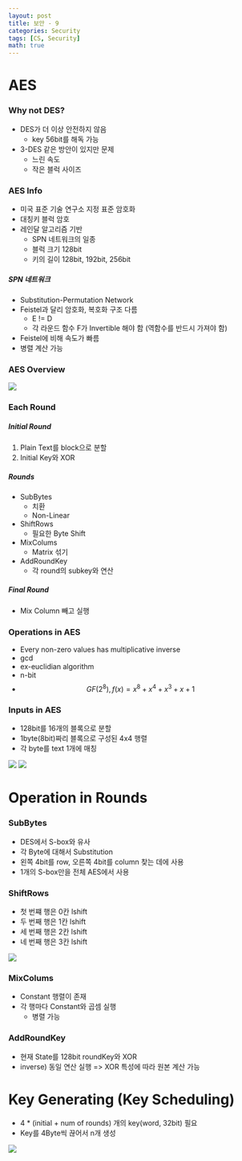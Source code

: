 ```yaml
---
layout: post
title: 보안 - 9
categories: Security
tags: [CS, Security]
math: true
---
```


# AES

### Why not DES?

- DES가 더 이상 안전하지 않음
  - key 56bit를 해독 가능
- 3-DES 같은 방안이 있지만 문제
  - 느린 속도
  - 작은 블럭 사이즈

### AES Info

- 미국 표준 기술 연구소 지정 표준 암호화
- 대칭키 블럭 암호
- 레인달 알고리즘 기반
  - SPN 네트워크의 일종
  - 블럭 크기 128bit
  - 키의 길이 128bit, 192bit, 256bit

##### SPN 네트워크

- Substitution-Permutation Network
- Feistel과 달리 암호화, 복호화 구조 다름
  - E != D
  - 각 라운드 함수 F가 Invertible 해야 함 (역함수를 반드시 가져야 함)
- Feistel에 비해 속도가 빠름
- 병렬 계산 가능

### AES Overview

<img src="https://github.com/L-Hyun/L-Hyun.github.io/blob/main/assets/Security/1.png?raw=true" />

### Each Round

##### Initial Round

1. Plain Text를 block으로 분할
2. Initial Key와 XOR

##### Rounds

- SubBytes
  - 치환
  - Non-Linear
- ShiftRows
  - 필요한 Byte Shift
- MixColums
  - Matrix 섞기
- AddRoundKey
  - 각 round의 subkey와 연산

##### Final Round

- Mix Column 빼고 실행

### Operations in AES

- Every non-zero values has multiplicative inverse
- gcd
- ex-euclidian algorithm
- n-bit
- $$GF(2^8), f(x) = x^8+x^4+x^3+x+1$$

### Inputs in AES

- 128bit를 16개의 블록으로 분할
- 1byte(8bit)짜리 블록으로 구성된 4x4 행렬
- 각 byte를 text 1개에 매칭

<img src="https://github.com/L-Hyun/L-Hyun.github.io/blob/main/assets/Security/2.png?raw=true" />
<img src="https://github.com/L-Hyun/L-Hyun.github.io/blob/main/assets/Security/3.png?raw=true" />

# Operation in Rounds

### SubBytes

- DES에서 S-box와 유사
- 각 Byte에 대해서 Substitution
- 왼쪽 4bit를 row, 오른쪽 4bit를 column 찾는 데에 사용
- 1개의 S-box만을 전체 AES에서 사용

### ShiftRows

- 첫 번쨰 행은 0칸 lshift
- 두 번째 행은 1칸 lshift
- 세 번째 행은 2칸 lshift
- 네 번째 행은 3칸 lshift

<img src="https://github.com/L-Hyun/L-Hyun.github.io/blob/main/assets/Security/4.png?raw=true" />

### MixColums

- Constant 행렬이 존재
- 각 행마다 Constant와 곱셈 실행
  - 병렬 가능

### AddRoundKey

- 현재 State를 128bit roundKey와 XOR
- inverse) 동일 연산 실행 => XOR 특성에 따라 원본 계산 가능

# Key Generating (Key Scheduling)

- 4 \* (initial + num of rounds) 개의 key(word, 32bit) 필요
- Key를 4Byte씩 끊어서 n개 생성

<img src="https://github.com/L-Hyun/L-Hyun.github.io/blob/main/assets/Security/5.png?raw=true" />
